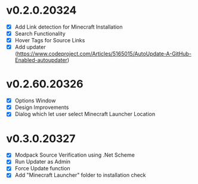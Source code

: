 ﻿# v0.2.0.20324
- [X] Add Link detection for Minecraft Installation
- [X] Search Functionality
- [X] Hover Tags for Source Links
- [X] Add updater (https://www.codeproject.com/Articles/5165015/AutoUpdate-A-GitHub-Enabled-autoupdater)

# v0.2.60.20326
- [X] Options Window
- [X] Design Improvements
- [X] Dialog which let user select Minecraft Launcher Location

# v0.3.0.20327
- [X] Modpack Source Verification using .Net Scheme
- [X] Run Updater as Admin
- [X] Force Update function
- [X] Add "Minecraft Launcher" folder to installation check